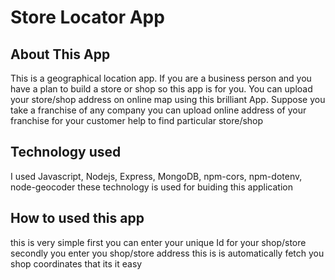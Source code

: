 # Store Locator App

## About This App
   This is a geographical location app. If you are a business person and you have a plan to build a store or shop so this app is for you. You can upload your store/shop address on online map using this brilliant App. Suppose you take a franchise of any company you can upload online address of your franchise for your customer help to find particular store/shop
   
## Technology used
  I used Javascript, Nodejs, Express, MongoDB, npm-cors, npm-dotenv, node-geocoder these technology is used for buiding this application

## How to used this app
  this is very simple first you can enter your unique Id for your shop/store 
  secondly you enter you shop/store address this is is automatically fetch you shop coordinates
  that its it easy 
  
  

